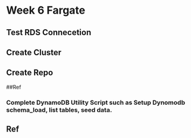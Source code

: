 # Week 6 Fargate
## Test RDS Connecetion
## Create Cluster
## Create Repo
##Ref
### Complete DynamoDB Utility Script such as Setup Dynomodb schema_load, list tables, seed data.


## Ref
